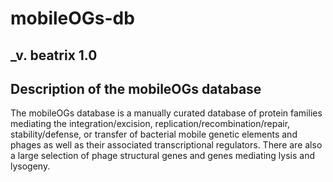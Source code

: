 # mobileOGs-db
## _v. beatrix 1.0 
## Description of the mobileOGs database
The mobileOGs database is a manually curated database of protein families mediating the integration/excision, replication/recombination/repair, stability/defense, or transfer of bacterial mobile genetic elements and phages as well as their associated transcriptional regulators. There are also a large selection of phage structural genes and genes mediating lysis and lysogeny. 
